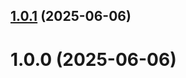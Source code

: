 ## [1.0.1](https://github.com/variablesoftware/github-workflows/compare/v1.0.0...v1.0.1) (2025-06-06)

# 1.0.0 (2025-06-06)
